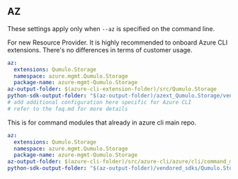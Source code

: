 ## AZ

These settings apply only when `--az` is specified on the command line.

For new Resource Provider. It is highly recommended to onboard Azure CLI extensions. There's no differences in terms of customer usage.

```yaml $(az) && $(target-mode) != 'core'
az:
  extensions: Qumulo.Storage
  namespace: azure.mgmt.Qumulo.Storage
  package-name: azure-mgmt-Qumulo.Storage
az-output-folder: $(azure-cli-extension-folder)/src/Qumulo.Storage
python-sdk-output-folder: "$(az-output-folder)/azext_Qumulo.Storage/vendored_sdks/Qumulo.Storage"
# add additional configuration here specific for Azure CLI
# refer to the faq.md for more details
```

This is for command modules that already in azure cli main repo.

```yaml $(az) && $(target-mode) == 'core'
az:
  extensions: Qumulo.Storage
  namespace: azure.mgmt.Qumulo.Storage
  package-name: azure-mgmt-Qumulo.Storage
az-output-folder: $(azure-cli-folder)/src/azure-cli/azure/cli/command_modules/Qumulo.Storage
python-sdk-output-folder: "$(az-output-folder)/vendored_sdks/Qumulo.Storage"
```